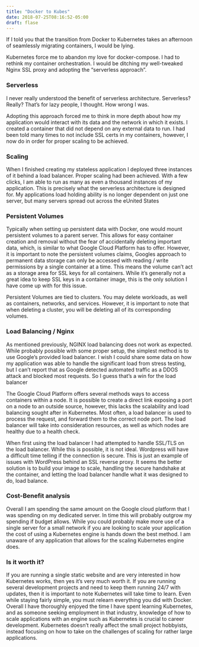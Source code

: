 ```yaml
---
title: "Docker to Kubes"
date: 2018-07-25T08:16:52-05:00
draft: flase
---
```


If I told you that the transition from Docker to Kubernetes takes an afternoon of seamlessly migrating containers, I would be lying.

Kubernetes force me to abandon my love for docker-compose. I had to rethink my container orchestration. I would be ditching my well-tweaked Nginx SSL proxy and adopting the “serverless approach”.


### Serverless

I never really understood the benefit of serverless architecture. Serverless? Really? That’s for lazy people, I thought. How wrong I was.

Adopting this approach forced me to think in more depth about how my application would interact with its data and the network in which it exists. I created a container that did not depend on any external data to run. I had been told many times to not include SSL certs in my containers, however, I now do in order for proper scaling to be achieved.

### Scaling

When I finished creating my stateless application I deployed three instances of it behind a load balancer. Proper scaling had been achieved. With a few clicks, I am able to run as many as even a thousand instances of my application. This is precisely what the serverless architecture is designed for. My applications load holding ability is no longer dependent on just one server, but many servers spread out across the eUnited States

### Persistent Volumes

Typically when setting up persistent data with Docker, one would mount persistent volumes to a parent server. This allows for easy container creation and removal without the fear of accidentally deleting important data, which, is similar to what Google Cloud Platform has to offer. However, it is important to note the persistent volumes claims, Googles approach to permanent data storage can only be accessed with reading / write permissions by a single container at a time. This means the volume can’t act as a storage area for SSL keys for all containers. While it’s generally not a great idea to keep SSL keys in a container image, this is the only solution I have come up with for this issue.
    
Persistent Volumes are tied to clusters. You may delete workloads, as well as containers, networks, and services. However, it is important to note that when deleting a cluster, you will be deleting all of its corresponding volumes.


### Load Balancing / Nginx
As mentioned previously, NGINX load balancing does not work as expected. While probably possible with some proper setup, the simplest method is to use Google’s provided load balancer. I wish I could share some data on how my application was able to handle the significant load from stress testing, but I can’t report that as Google detected automated traffic as a DDOS attack and blocked most requests. So I guess that’s a win for the load balancer


The Google Cloud Platform offers several methods ways to access containers within a node. It is possible to create a direct link exposing a port on a node to an outside source, however, this lacks the scalability and load balancing sought after in Kubernetes. Most often, a load balancer is used to process the request, and forward them to the correct node port. The load balancer will take into consideration resources, as well as which nodes are healthy due to a health check.
    
When first using the load balancer I had attempted to handle SSL/TLS on the load balancer. While this is possible, it is not ideal. Wordpress will have a difficult time telling if the connection is secure. This is just an example of issues with WordPress behind an SSL reverse proxy. It seems the better solution is to build your image to scale, handling the secure handshake at the container, and letting the load balancer handle what it was designed to do, load balance.

### Cost-Benefit analysis

Overall I am spending the same amount on the Google cloud platform that I was spending on my dedicated server. In time this will probably outgrow my spending if budget allows. While you could probably make more use of a single server for a small network if you are looking to scale your application the cost of using a Kubernetes engine is hands down the best method. I am unaware of any application that allows for the scaling Kubernetes engine does.

### Is it worth it?

If you are running a single static website and are very interested in how Kubernetes works, then yes it’s very much worth it. If you are running several development projects and need to keep them running 24/7 with updates, then it is important to note Kubernetes will take time to learn. Even while staying fairly simple, you must relearn everything you did with Docker. Overall I have thoroughly enjoyed the time I have spent learning Kubernetes, and as someone seeking employment in that industry, knowledge of how to scale applications with an engine such as Kubernetes is crucial to career development. Kubernetes doesn’t really affect the small project hobbyists, instead focusing on how to take on the challenges of scaling for rather large applications.


